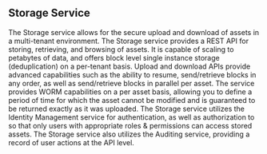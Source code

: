## Storage Service

The Storage service allows for the secure upload and download of assets in a multi-tenant environment. The Storage service provides a REST
API for storing, retrieving, and browsing of assets. It is capable of scaling to petabytes of data, and offers block level single instance storage
(deduplication) on a per-tenant basis. Upload and download APIs provide advanced capabilities such as the ability to resume, send/retrieve
blocks in any order, as well as send/retrieve blocks in parallel per asset. The service provides WORM capabilities on a per asset basis, allowing
you to define a period of time for which the asset cannot be modified and is guaranteed to be returned exactly as it was uploaded. The Storage
service utilizes the Identity Management service for authentication, as well as authorization to so that only users with appropriate roles &
permissions can access stored assets. The Storage service also utilizes the Auditing service, providing a record of user actions at the API level.